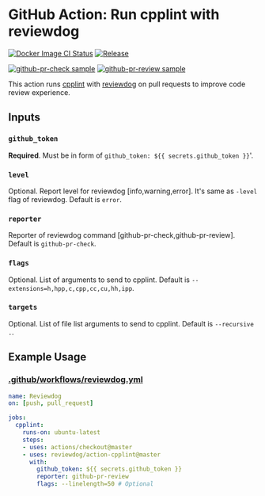 # GitHub Action: Run cpplint with reviewdog

[![Docker Image CI Status](https://github.com/reviewdog/action-cpplint/workflows/Docker%20Image%20CI/badge.svg?branch=master)](https://github.com/reviewdog/action-cpplint/actions)
[![Release](https://img.shields.io/github/release/reviewdog/action-cpplint.svg?maxAge=43200)](https://github.com/reviewdog/action-cpplint/releases)

[![github-pr-check sample](https://user-images.githubusercontent.com/1439172/67361002-68025080-f5a2-11e9-97b7-530d0531edb4.png)](https://github.com/reviewdog/action-cpplint/pull/2)
[![github-pr-review sample](https://user-images.githubusercontent.com/1439172/67361077-9c760c80-f5a2-11e9-98e4-975052cd6fd4.png)](https://github.com/reviewdog/action-cpplint/pull/2)


This action runs [cpplint](https://pypi.org/project/cpplint/) with [reviewdog](https://github.com/reviewdog/reviewdog) on pull requests to improve code review experience.

## Inputs

### `github_token`

**Required**. Must be in form of `github_token: ${{ secrets.github_token }}`'.

### `level`

Optional. Report level for reviewdog [info,warning,error].
It's same as `-level` flag of reviewdog.
Default is `error`.

### `reporter`

Reporter of reviewdog command [github-pr-check,github-pr-review].
Default is `github-pr-check`.

### `flags`

Optional. List of arguments to send to cpplint.
Default is `--extensions=h,hpp,c,cpp,cc,cu,hh,ipp`.

### `targets`

Optional. List of file list arguments to send to cpplint.
Default is `--recursive .`.

## Example Usage

### [.github/workflows/reviewdog.yml](.github/workflows/reviewdog.yml)

```yml
name: Reviewdog
on: [push, pull_request]

jobs:
  cpplint:
    runs-on: ubuntu-latest
    steps:
    - uses: actions/checkout@master
    - uses: reviewdog/action-cpplint@master
      with:
        github_token: ${{ secrets.github_token }}
        reporter: github-pr-review
        flags: --linelength=50 # Optional
```
